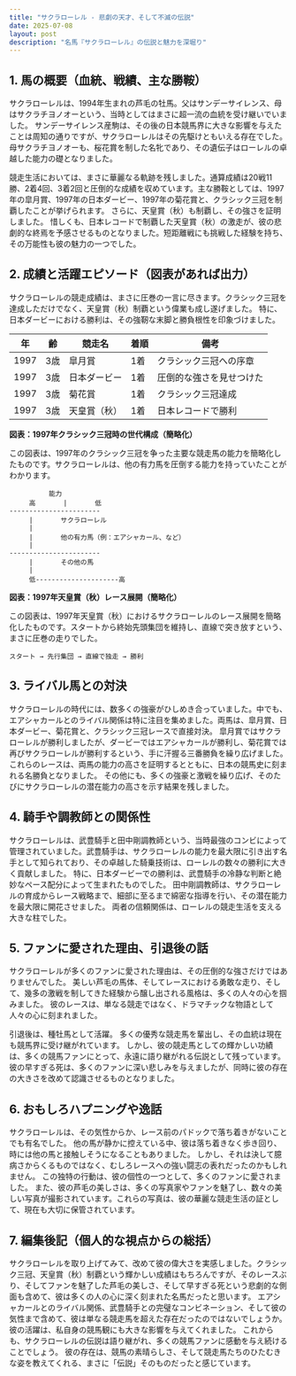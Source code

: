 ```yaml
---
title: "サクラローレル - 悲劇の天才、そして不滅の伝説"
date: 2025-07-08
layout: post
description: "名馬『サクラローレル』の伝説と魅力を深堀り"
---
```


## 1. 馬の概要（血統、戦績、主な勝鞍）

サクラローレルは、1994年生まれの芦毛の牡馬。父はサンデーサイレンス、母はサクラチヨノオーという、当時としてはまさに超一流の血統を受け継いでいました。  サンデーサイレンス産駒は、その後の日本競馬界に大きな影響を与えたことは周知の通りですが、サクラローレルはその先駆けともいえる存在でした。母サクラチヨノオーも、桜花賞を制した名牝であり、その遺伝子はローレルの卓越した能力の礎となりました。

競走生活においては、まさに華麗なる軌跡を残しました。通算成績は20戦11勝、2着4回、3着2回と圧倒的な成績を収めています。主な勝鞍としては、1997年の皐月賞、1997年の日本ダービー、1997年の菊花賞と、クラシック三冠を制覇したことが挙げられます。  さらに、天皇賞（秋）も制覇し、その強さを証明しました。  惜しくも、日本レコードで制覇した天皇賞（秋）の激走が、彼の悲劇的な終焉を予感させるものとなりました。短距離戦にも挑戦した経験を持ち、その万能性も彼の魅力の一つでした。


## 2. 成績と活躍エピソード（図表があれば出力）

サクラローレルの競走成績は、まさに圧巻の一言に尽きます。クラシック三冠を達成しただけでなく、天皇賞（秋）制覇という偉業も成し遂げました。  特に、日本ダービーにおける勝利は、その強靭な末脚と勝負根性を印象づけました。

| 年 | 齢 | 競走名 | 着順 | 備考 |
|---|---|---|---|---|
| 1997 | 3歳 | 皐月賞 | 1着 | クラシック三冠への序章 |
| 1997 | 3歳 | 日本ダービー | 1着 | 圧倒的な強さを見せつけた |
| 1997 | 3歳 | 菊花賞 | 1着 | クラシック三冠達成 |
| 1997 | 3歳 | 天皇賞（秋） | 1着 | 日本レコードで勝利 |


**図表：1997年クラシック三冠時の世代構成（簡略化）**

この図表は、1997年のクラシック三冠を争った主要な競走馬の能力を簡略化したものです。サクラローレルは、他の有力馬を圧倒する能力を持っていたことがわかります。

```
          能力
     高       |       低
-----------------------
     |       サクラローレル
     |
     |       他の有力馬（例：エアシャカール、など）
     |
-----------------------
     |       その他の馬
     |
     低---------------------高
```

**図表：1997年天皇賞（秋）レース展開（簡略化）**

この図表は、1997年天皇賞（秋）におけるサクラローレルのレース展開を簡略化したものです。スタートから終始先頭集団を維持し、直線で突き放すという、まさに圧巻の走りでした。

```
スタート → 先行集団 → 直線で独走 → 勝利
```


## 3. ライバル馬との対決

サクラローレルの時代には、数多くの強豪がひしめき合っていました。中でも、エアシャカールとのライバル関係は特に注目を集めました。両馬は、皐月賞、日本ダービー、菊花賞と、クラシック三冠レースで直接対決。  皐月賞ではサクラローレルが勝利しましたが、ダービーではエアシャカールが勝利し、菊花賞では再びサクラローレルが勝利するという、手に汗握る三番勝負を繰り広げました。  これらのレースは、両馬の能力の高さを証明するとともに、日本の競馬史に刻まれる名勝負となりました。  その他にも、多くの強豪と激戦を繰り広げ、そのたびにサクラローレルの潜在能力の高さを示す結果を残しました。


## 4. 騎手や調教師との関係性

サクラローレルは、武豊騎手と田中剛調教師という、当時最強のコンビによって管理されていました。武豊騎手は、サクラローレルの能力を最大限に引き出す名手として知られており、その卓越した騎乗技術は、ローレルの数々の勝利に大きく貢献しました。  特に、日本ダービーでの勝利は、武豊騎手の冷静な判断と絶妙なペース配分によって生まれたものでした。 田中剛調教師は、サクラローレルの育成からレース戦略まで、細部に至るまで綿密な指導を行い、その潜在能力を最大限に開花させました。  両者の信頼関係は、ローレルの競走生活を支える大きな柱でした。


## 5. ファンに愛された理由、引退後の話

サクラローレルが多くのファンに愛された理由は、その圧倒的な強さだけではありませんでした。  美しい芦毛の馬体、そしてレースにおける勇敢な走り、そして、幾多の激戦を制してきた経験から醸し出される風格は、多くの人々の心を掴みました。  彼のレースは、単なる競走ではなく、ドラマチックな物語として人々の心に刻まれました。

引退後は、種牡馬として活躍。  多くの優秀な競走馬を輩出し、その血統は現在も競馬界に受け継がれています。  しかし、彼の競走馬としての輝かしい功績は、多くの競馬ファンにとって、永遠に語り継がれる伝説として残っています。  彼の早すぎる死は、多くのファンに深い悲しみを与えましたが、同時に彼の存在の大きさを改めて認識させるものとなりました。


## 6. おもしろハプニングや逸話

サクラローレルは、その気性からか、レース前のパドックで落ち着きがないことでも有名でした。  他の馬が静かに控えている中、彼は落ち着きなく歩き回り、時には他の馬と接触しそうになることもありました。  しかし、それは決して臆病さからくるものではなく、むしろレースへの強い闘志の表れだったのかもしれません。  この独特の行動は、彼の個性の一つとして、多くのファンに愛されました。  また、彼の芦毛の美しさは、多くの写真家やファンを魅了し、数々の美しい写真が撮影されています。これらの写真は、彼の華麗な競走生活の証として、現在も大切に保管されています。


## 7. 編集後記（個人的な視点からの総括）

サクラローレルを取り上げてみて、改めて彼の偉大さを実感しました。クラシック三冠、天皇賞（秋）制覇という輝かしい成績はもちろんですが、そのレースぶり、そしてファンを魅了した芦毛の美しさ、そして早すぎる死という悲劇的な側面も含めて、彼は多くの人の心に深く刻まれた名馬だったと思います。  エアシャカールとのライバル関係、武豊騎手との完璧なコンビネーション、そして彼の気性まで含めて、彼は単なる競走馬を超えた存在だったのではないでしょうか。  彼の活躍は、私自身の競馬観にも大きな影響を与えてくれました。  これからも、サクラローレルの伝説は語り継がれ、多くの競馬ファンに感動を与え続けることでしょう。  彼の存在は、競馬の素晴らしさ、そして競走馬たちのひたむきな姿を教えてくれる、まさに「伝説」そのものだったと感じています。
